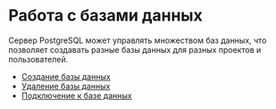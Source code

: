 # Работа с базами данных

Сервер PostgreSQL может управлять множеством баз данных, что позволяет создавать разные базы данных для разных проектов и пользователей.

* [Создание базы данных](./CREATION.md)
* [Удаление базы данных](./DELETION.md)
* [Подключение к базе данных](./CONNECTION.md)
